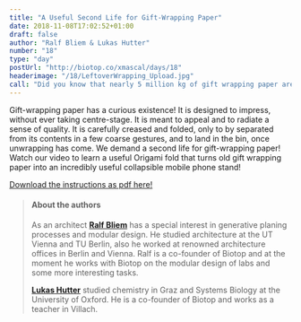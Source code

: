 ```yaml
---
title: "A Useful Second Life for Gift-Wrapping Paper"
date: 2018-11-08T17:02:52+01:00
draft: false
author: "Ralf Bliem & Lukas Hutter"
number: "18"
type: "day"
postUrl: "http://biotop.co/xmascal/days/18"
headerimage: "/18/LeftoverWrapping_Upload.jpg"
call: "Did you know that nearly 5 million kg of gift wrapping paper are used in Austria every year? What is your idea to reuse it?"
---
```

Gift-wrapping paper has a curious existence! It is designed to impress, without ever taking centre-stage. It is meant to appeal and to radiate a sense of quality. It is carefully creased and folded, only to by separated from its contents in a few coarse gestures, and to land in the bin, once unwrapping has come. We demand a second life for gift-wrapping paper! Watch our video to learn a useful Origami fold that turns old gift wrapping paper into  an incredibly useful collapsible mobile phone stand!

[Download the instructions as pdf here!](http://biotop.co/xmascal/img/18/LeftoverWrapping_Print.pdf)

> #### About the authors
> As an architect **[Ralf Bliem](http://biotop.co/en/person/ralf-bliem/)** has a special interest in generative planing processes and modular design. He studied architecture at the UT Vienna and TU Berlin, also he worked at renowned architecture offices in Berlin and Vienna. Ralf is a co-founder of Biotop and at the moment he works with Biotop on the modular design of labs and some more interesting tasks.
>
> **[Lukas Hutter](http://biotop.co/en/person/lukas-hutter/)** studied chemistry in Graz and Systems Biology at the University of Oxford. He is a co-founder of Biotop and works as a teacher in Villach.

<!--more-->
